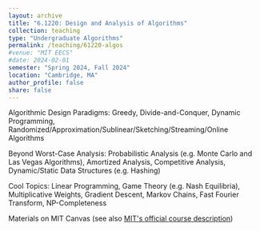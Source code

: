 ```yaml
---
layout: archive
title: "6.1220: Design and Analysis of Algorithms"
collection: teaching
type: "Undergraduate Algorithms"
permalink: /teaching/61220-algos
#venue: "MIT EECS"
#date: 2024-02-01
semester: "Spring 2024, Fall 2024"
location: "Cambridge, MA"
author_profile: false
share: false
---
```


Algorithmic Design Paradigms: Greedy, Divide-and-Conquer, Dynamic Programming, Randomized/Approximation/Sublinear/Sketching/Streaming/Online Algorithms <br />

Beyond Worst-Case Analysis: Probabilistic Analysis (e.g. Monte Carlo and Las Vegas Algorithms), Amortized Analysis, Competitive Analysis, Dynamic/Static Data Structures (e.g. Hashing) <br />

Cool Topics: Linear Programming, Game Theory (e.g. Nash Equilibria), Multiplicative Weights, Gradient Descent, Markov Chains, Fast Fourier Transform, NP-Completeness <br />

Materials on MIT Canvas (see also [MIT's official course description](https://student.mit.edu/catalog/m6a.html#6.1220)) <br />

